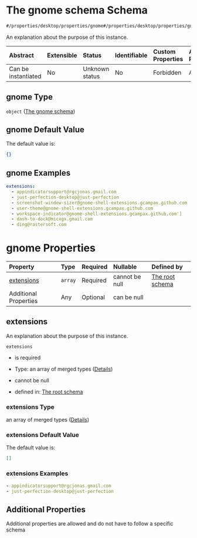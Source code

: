 # The gnome schema Schema

```txt
#/properties/desktop/properties/gnome#/properties/desktop/properties/gnome
```

An explanation about the purpose of this instance.

| Abstract            | Extensible | Status         | Identifiable | Custom Properties | Additional Properties | Access Restrictions | Defined In                                                                                |
| :------------------ | :--------- | :------------- | :----------- | :---------------- | :-------------------- | :------------------ | :---------------------------------------------------------------------------------------- |
| Can be instantiated | No         | Unknown status | No           | Forbidden         | Allowed               | none                | [configuration.schema.json*](../schemas/configuration.schema.json "open original schema") |

## gnome Type

`object` ([The gnome schema](configuration-properties-the-desktop-schema-properties-the-gnome-schema.md))

## gnome Default Value

The default value is:

```json
{}
```

## gnome Examples

```yaml
extensions:
  - appindicatorsupport@rgcjonas.gmail.com
  - just-perfection-desktop@just-perfection
  - screenshot-window-sizer@gnome-shell-extensions.gcampax.github.com
  - user-theme@gnome-shell-extensions.gcampax.github.com
  - workspace-indicator@gnome-shell-extensions.gcampax.github.com']
  - dash-to-dock@micxgx.gmail.com
  - ding@rastersoft.com

```

# gnome Properties

| Property                  | Type    | Required | Nullable       | Defined by                                                                                                                                                                                                                                              |
| :------------------------ | :------ | :------- | :------------- | :------------------------------------------------------------------------------------------------------------------------------------------------------------------------------------------------------------------------------------------------------ |
| [extensions](#extensions) | `array` | Required | cannot be null | [The root schema](configuration-properties-the-desktop-schema-properties-the-gnome-schema-properties-the-extensions-schema.md "#/properties/desktop/properties/gnome/properties/extensions#/properties/desktop/properties/gnome/properties/extensions") |
| Additional Properties     | Any     | Optional | can be null    |                                                                                                                                                                                                                                                         |

## extensions

An explanation about the purpose of this instance.

`extensions`

*   is required

*   Type: an array of merged types ([Details](configuration-properties-the-desktop-schema-properties-the-gnome-schema-properties-the-extensions-schema-items.md))

*   cannot be null

*   defined in: [The root schema](configuration-properties-the-desktop-schema-properties-the-gnome-schema-properties-the-extensions-schema.md "#/properties/desktop/properties/gnome/properties/extensions#/properties/desktop/properties/gnome/properties/extensions")

### extensions Type

an array of merged types ([Details](configuration-properties-the-desktop-schema-properties-the-gnome-schema-properties-the-extensions-schema-items.md))

### extensions Default Value

The default value is:

```json
[]
```

### extensions Examples

```yaml
- appindicatorsupport@rgcjonas.gmail.com
- just-perfection-desktop@just-perfection

```

## Additional Properties

Additional properties are allowed and do not have to follow a specific schema
